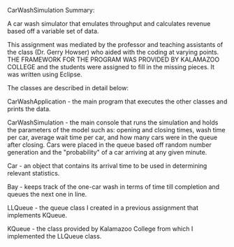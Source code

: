 CarWashSimulation Summary:

A car wash simulator that emulates throughput and calculates revenue based off a variable set of data.
 
This assignment was mediated by the professor and teaching assistants of the class (Dr. Gerry Howser) who aided with the coding at varying points. THE FRAMEWORK FOR THE PROGRAM WAS PROVIDED BY KALAMAZOO COLLEGE and the students were assigned to fill in the missing pieces. It was written using Eclipse.

The classes are described in detail below:

CarWashApplication - the main program that executes the other classes and prints the data.

CarWashSimulation - the main console that runs the simulation and holds the parameters of the model such as: opening and closing times, wash time per car, average wait time per car, and how many cars were in the queue after closing. Cars were placed in the queue based off random number generation and the "probability" of a car arriving at any given minute.

Car - an object that contains its arrival time to be used in determining relevant statistics.

Bay - keeps track of the one-car wash in terms of time till completion and queues the next one in line.

LLQueue - the queue class I created in a previous assignment that implements KQueue.

KQueue - the class provided by Kalamazoo College from which I implemented the LLQueue class.
